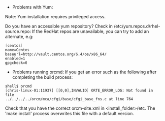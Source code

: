 * Problems with Yum:

Note: Yum installation requires privileged access.

Do you have an accessible yum repository? Check in /etc/yum.repos.d/rhel-source.repo: If the RedHat repos are unavailable, you can try to add an alternate, e.g:
```
[centos]
name=Centos
baseurl=http://vault.centos.org/6.4/os/x86_64/
enabled=1
gpgcheck=0
```

* Problems running orcmd: 
If you get an error such as the following after completing the build process:
```
shell$ orcmd
[chris-linux-01:11937] [[0,0],INVALID] ORTE_ERROR_LOG: Not found in file
../../../../orcm/mca/cfgi/base/cfgi_base_fns.c at line 764
```

Check that you have the correct orcm-site.xml in &lt;install_folder&gt;/etc. The 'make install' process overwrites this file with a default version.

